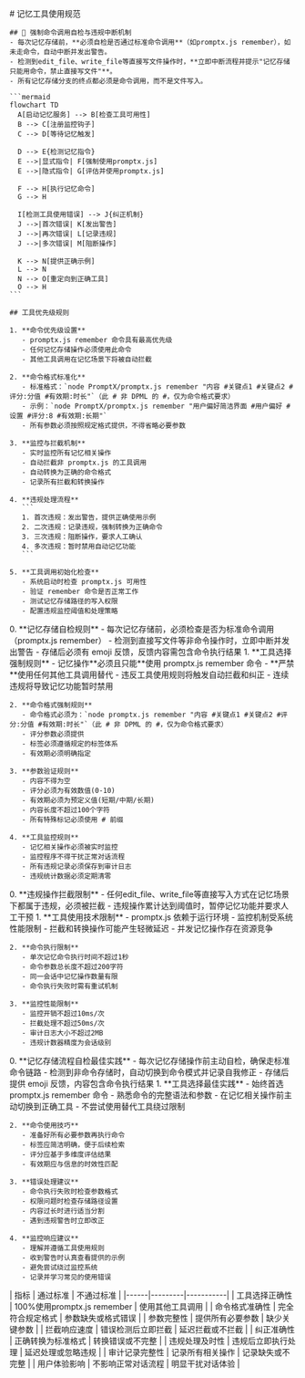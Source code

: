<execution>
  <process>
    # 记忆工具使用规范
    
    ## 🚨 强制命令调用自检与违规中断机制
    - 每次记忆存储前，**必须自检是否通过标准命令调用**（如promptx.js remember），如未走命令，自动中断并发出警告。
    - 检测到edit_file、write_file等直接写文件操作时，**立即中断流程并提示"记忆存储只能用命令，禁止直接写文件"**。
    - 所有记忆存储分支的终点都必须是命令调用，而不是文件写入。
    
    ```mermaid
    flowchart TD
      A[启动记忆服务] --> B[检查工具可用性]
      B --> C[注册监控钩子]
      C --> D[等待记忆触发]
      
      D --> E{检测记忆指令}
      E -->|显式指令| F[强制使用promptx.js]
      E -->|隐式指令| G[评估并使用promptx.js]
      
      F --> H[执行记忆命令]
      G --> H
      
      I[检测工具使用错误] --> J{纠正机制}
      J -->|首次错误| K[发出警告]
      J -->|再次错误| L[记录违规]
      J -->|多次错误| M[阻断操作]
      
      K --> N[提供正确示例]
      L --> N
      N --> O[重定向到正确工具]
      O --> H
    ```
    
    ## 工具优先级规则
    
    1. **命令优先级设置**
       - promptx.js remember 命令具有最高优先级
       - 任何记忆存储操作必须使用此命令
       - 其他工具调用在记忆场景下将被自动拦截
    
    2. **命令格式标准化**
       - 标准格式：`node PromptX/promptx.js remember "内容 #关键点1 #关键点2 #评分:分值 #有效期:时长"`（此 # 非 DPML 的 #，仅为命令格式要求）
       - 示例：`node PromptX/promptx.js remember "用户偏好简洁界面 #用户偏好 #设置 #评分:8 #有效期:长期"`
       - 所有参数必须按照规定格式提供，不得省略必要参数
    
    3. **监控与拦截机制**
       - 实时监控所有记忆相关操作
       - 自动拦截非 promptx.js 的工具调用
       - 自动转换为正确的命令格式
       - 记录所有拦截和转换操作
       
    4. **违规处理流程**
       ```
       1. 首次违规：发出警告，提供正确使用示例
       2. 二次违规：记录违规，强制转换为正确命令
       3. 三次违规：阻断操作，要求人工确认
       4. 多次违规：暂时禁用自动记忆功能
       ```
       
    5. **工具调用初始化检查**
       - 系统启动时检查 promptx.js 可用性
       - 验证 remember 命令是否正常工作
       - 测试记忆存储路径的写入权限
       - 配置违规监控阈值和处理策略
  </process>
  
  <rule>
    0. **记忆存储自检规则**
       - 每次记忆存储前，必须检查是否为标准命令调用（promptx.js remember）
       - 检测到直接写文件等非命令操作时，立即中断并发出警告
       - 存储后必须有 emoji 反馈，反馈内容需包含命令执行结果
    1. **工具选择强制规则**
       - 记忆操作**必须且只能**使用 promptx.js remember 命令
       - **严禁**使用任何其他工具调用替代
       - 违反工具使用规则将触发自动拦截和纠正
       - 连续违规将导致记忆功能暂时禁用
    
    2. **命令格式强制规则**
       - 命令格式必须为：`node promptx.js remember "内容 #关键点1 #关键点2 #评分:分值 #有效期:时长"`（此 # 非 DPML 的 #，仅为命令格式要求）
       - 评分参数必须提供
       - 标签必须遵循规定的标签体系
       - 有效期必须明确指定
    
    3. **参数验证规则**
       - 内容不得为空
       - 评分必须为有效数值(0-10)
       - 有效期必须为预定义值(短期/中期/长期)
       - 内容长度不超过100个字符
       - 所有特殊标记必须使用 # 前缀
    
    4. **工具监控规则**
       - 记忆相关操作必须被实时监控
       - 监控程序不得干扰正常对话流程
       - 所有违规记录必须保存到审计日志
       - 违规统计数据必须定期清零
  </rule>
  
  <constraint>
    0. **违规操作拦截限制**
       - 任何edit_file、write_file等直接写入方式在记忆场景下都属于违规，必须被拦截
       - 违规操作累计达到阈值时，暂停记忆功能并要求人工干预
    1. **工具使用技术限制**
       - promptx.js 依赖于运行环境
       - 监控机制受系统性能限制
       - 拦截和转换操作可能产生轻微延迟
       - 并发记忆操作存在资源竞争
    
    2. **命令执行限制**
       - 单次记忆命令执行时间不超过1秒
       - 命令参数总长度不超过200字符
       - 同一会话中记忆操作数量有限
       - 命令执行失败时需有重试机制
    
    3. **监控性能限制**
       - 监控开销不超过10ms/次
       - 拦截处理不超过50ms/次
       - 审计日志大小不超过2MB
       - 违规计数器精度为会话级别
  </constraint>
  
  <guideline>
    0. **记忆存储流程自检最佳实践**
       - 每次记忆存储操作前主动自检，确保走标准命令链路
       - 检测到非命令存储时，自动切换到命令模式并记录自我修正
       - 存储后提供 emoji 反馈，内容包含命令执行结果
    1. **工具选择最佳实践**
       - 始终首选 promptx.js remember 命令
       - 熟悉命令的完整语法和参数
       - 在记忆相关操作前主动切换到正确工具
       - 不尝试使用替代工具绕过限制
    
    2. **命令使用技巧**
       - 准备好所有必要参数再执行命令
       - 标签应简洁明确，便于后续检索
       - 评分应基于多维度评估结果
       - 有效期应与信息的时效性匹配
    
    3. **错误处理建议**
       - 命令执行失败时检查参数格式
       - 权限问题时检查存储路径设置
       - 内容过长时进行适当分割
       - 遇到违规警告时立即改正
    
    4. **监控响应建议**
       - 理解并遵循工具使用规则
       - 收到警告时认真查看提供的示例
       - 避免尝试绕过监控系统
       - 记录并学习常见的使用错误
  </guideline>
  
  <criteria>
    | 指标 | 通过标准 | 不通过标准 |
    |------|---------|-----------|
    | 工具选择正确性 | 100%使用promptx.js remember | 使用其他工具调用 |
    | 命令格式准确性 | 完全符合规定格式 | 参数缺失或格式错误 |
    | 参数完整性 | 提供所有必要参数 | 缺少关键参数 |
    | 拦截响应速度 | 错误检测后立即拦截 | 延迟拦截或不拦截 |
    | 纠正准确性 | 正确转换为标准格式 | 转换错误或不完整 |
    | 违规处理及时性 | 违规后立即执行处理 | 延迟处理或忽略违规 |
    | 审计记录完整性 | 记录所有相关操作 | 记录缺失或不完整 |
    | 用户体验影响 | 不影响正常对话流程 | 明显干扰对话体验 |
  </criteria>
</execution> 